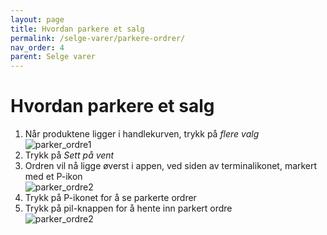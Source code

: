 ```yaml
---
layout: page
title: Hvordan parkere et salg
permalink: /selge-varer/parkere-ordrer/
nav_order: 4
parent: Selge varer
---
```


# Hvordan parkere et salg

1. Når produktene ligger i handlekurven, trykk på _flere valg_ <br>
![parker_ordre1](/pos-doc/assets/images/parkere_ordre_1.jpg)
2. Trykk på _Sett på vent_ <br>
3. Ordren vil nå ligge øverst i appen, ved siden av terminalikonet, markert med et P-ikon <br>
![parker_ordre2](/pos-doc/assets/images/parkere_ordre_2.jpg)
4. Trykk på P-ikonet for å se parkerte ordrer 
5. Trykk på pil-knappen for å hente inn parkert ordre <br>
![parker_ordre2](/pos-doc/assets/images/parkere_ordre_3.jpg)




